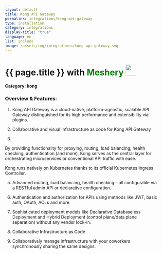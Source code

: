 ```yaml
---
layout: default
title: Kong API Gateway
permalink: integrations/kong-api-gateway
type: installation
category: integrations
display-title: "true"
language: en
list: include
image: /assets/img/integrations/kong-api-gateway.svg
---
```


<h1>{{ page.title }} with <span style="font-weight: bold; color: green;">Meshery</span> <img src="{{ page.image }}" style="width: 35px; height: 35px;" /></h1>


#### Category: kong

### Overview & Features:
1. Kong API Gateway is a cloud-native, platform-agnostic, scalable API Gateway distinguished for its high performance and extensibility via plugins.

2. Collaborative and visual infrastructure as code for Kong API Gateway

4. 
By providing functionality for proxying, routing, load balancing, health checking, authentication (and more), Kong serves as the central layer for orchestrating microservices or conventional API traffic with ease.



Kong runs natively on Kubernetes thanks to its official Kubernetes Ingress Controller.


5. Advanced routing, load balancing, health checking - all configurable via a RESTful admin API or declarative configuration.

6. Authentication and authorization for APIs using methods like JWT, basic auth, OAuth, ACLs and more.

7. Sophisticated deployment models like Declarative Databaseless Deployment and Hybrid Deployment (control plane/data plane separation) without any vendor lock-in.

8. Collaborative Infrastructure as Code

9. Collaboratively manage infrastructure with your coworkers synchronously sharing the same designs.

